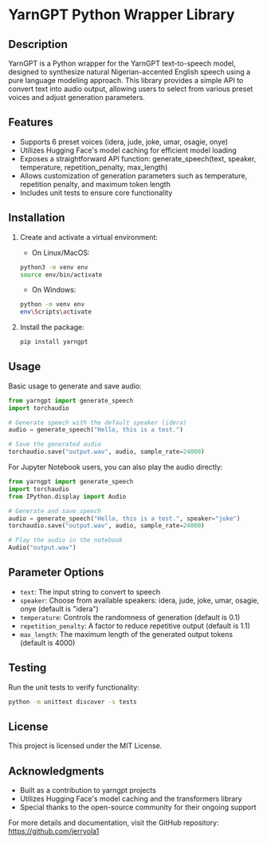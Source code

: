 # YarnGPT Python Wrapper Library

## Description
YarnGPT is a Python wrapper for the YarnGPT text-to-speech model, designed to synthesize natural Nigerian-accented English speech using a pure language modeling approach. This library provides a simple API to convert text into audio output, allowing users to select from various preset voices and adjust generation parameters.

## Features
- Supports 6 preset voices (idera, jude, joke, umar, osagie, onye)
- Utilizes Hugging Face's model caching for efficient model loading
- Exposes a straightforward API function: generate_speech(text, speaker, temperature, repetition_penalty, max_length)
- Allows customization of generation parameters such as temperature, repetition penalty, and maximum token length
- Includes unit tests to ensure core functionality

## Installation
1. Create and activate a virtual environment:
   - On Linux/MacOS:
   ```bash
   python3 -m venv env
   source env/bin/activate
   ```
   - On Windows:
   ```bash
   python -m venv env
   env\Scripts\activate
   ```

2. Install the package:
   ```bash
   pip install yarngpt
   ```

## Usage
Basic usage to generate and save audio:
```python
from yarngpt import generate_speech
import torchaudio

# Generate speech with the default speaker (idera)
audio = generate_speech("Hello, this is a test.")

# Save the generated audio
torchaudio.save("output.wav", audio, sample_rate=24000)
```

For Jupyter Notebook users, you can also play the audio directly:
```python
from yarngpt import generate_speech
import torchaudio
from IPython.display import Audio

# Generate and save speech
audio = generate_speech("Hello, this is a test.", speaker="joke")
torchaudio.save("output.wav", audio, sample_rate=24000)

# Play the audio in the notebook
Audio("output.wav")
```

## Parameter Options
- `text`: The input string to convert to speech
- `speaker`: Choose from available speakers: idera, jude, joke, umar, osagie, onye (default is "idera")
- `temperature`: Controls the randomness of generation (default is 0.1)
- `repetition_penalty`: A factor to reduce repetitive output (default is 1.1)
- `max_length`: The maximum length of the generated output tokens (default is 4000)

## Testing
Run the unit tests to verify functionality:
```bash
python -m unittest discover -s tests
```


## License
This project is licensed under the MIT License.

## Acknowledgments
- Built as a contribution to yarngpt projects
- Utilizes Hugging Face's model caching and the transformers library
- Special thanks to the open-source community for their ongoing support

For more details and documentation, visit the GitHub repository: https://github.com/jerryola1
